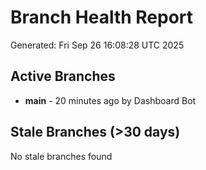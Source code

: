 # Branch Health Report
Generated: Fri Sep 26 16:08:28 UTC 2025

## Active Branches
- **main** - 20 minutes ago by Dashboard Bot

## Stale Branches (>30 days)
No stale branches found
